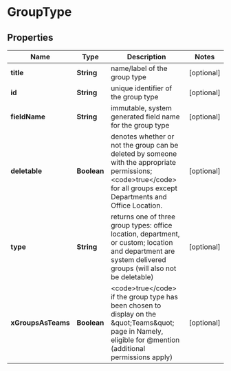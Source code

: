 

# GroupType


## Properties

| Name | Type | Description | Notes |
|------------ | ------------- | ------------- | -------------|
|**title** | **String** | name/label of the group type |  [optional] |
|**id** | **String** | unique identifier of the group type |  [optional] |
|**fieldName** | **String** | immutable, system generated field name for the group type |  [optional] |
|**deletable** | **Boolean** | denotes whether or not the group can be deleted by someone with the appropriate permissions; &lt;code&gt;true&lt;/code&gt; for all groups except Departments and Office Location. |  [optional] |
|**type** | **String** | returns one of three group types: office location, department, or custom; location and department are system delivered groups (will also not be deletable) |  [optional] |
|**xGroupsAsTeams** | **Boolean** | &lt;code&gt;true&lt;/code&gt; if the group type has been chosen to display on the \&quot;Teams\&quot; page in Namely, eligible for @mention (additional permissions apply) |  [optional] |



